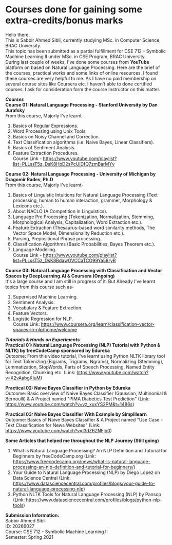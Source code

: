 # Courses done for gaining some extra-credits/bonus marks
Hello there,  
This is Sabbir Ahmed Sibli, currently studying MSc. in Computer Science, BRAC University.  
This topic has been submitted as a partial fulfillment for CSE 712 - Symbolic Machine Learning II under MSc. in CSE Program, BRAC University.  
During last couple of weeks, I've done some courses from **YouTube** platform on based on Natural Language Processing. Here are the brief of the courses, practical works and some links of online resources. I found these courses are very helpful to me. As I have no paid membership on several course sites like Coursera etc. I haven't able to done certified courses. I ask for consideration form the course Instructor on this matter.  
  
***Courses***  
**Course 01: Natural Language Processing - Stanford University by Dan Jurafsky**  
From this course, Majorly I've learnt-  
1. Basics of Regular Expressions.  
2. Word Processing using Unix Tools.  
3. Basics on Noisy Channel and Correction.  
4. Text Classification algorithms (i.e. Naive Bayes, Linear Classifiers).  
5. Basics of Sentiment Analysis.  
6. Feature Extraction Procedures.  
Course Link - https://www.youtube.com/playlist?list=PLLssT5z_DsK8HbD2sPcUIDfQ7zmBarMYv  
  
**Course 02: Natural Language Processing - University of Michigan by Dragomir Radev, Ph.D**  
From this course, Majorly I've learnt-  
1. Basics of Linguistic Intuitions for Natural Language Processing (Text processing, human to human interaction, grammer, Morphology & Lexicons etc.).  
2. About NACLO (A Competition in Linguistics).  
3. Language Pre Processing (Tokenization, Normalization, Stemming, Morphological Analysis, Capitalization, Word Extraction etc.).  
4. Feature Extraction (Thesaurus-based word similarity methods, The Vector Space Model, Dimensionality Reduction etc.).
5. Parsing, Prepositional Phrase processing.  
6. Classification Algorithms (Basic Probabilities, Bayes Theorem etc.).  
7. Language Modeling.  
Course Link - https://www.youtube.com/playlist?list=PLLssT5z_DsK8BdawOVCCaTCO99Ya58ryR  

**Course 03: Natural Language Processing with Classification and Vector Spaces by DeepLearning.AI & Coursera (Ongoing)**  
It's a large course and I am still in progress of it. But Already I've learnt topics from this course such as-  
1. Supervised Machine Learning.  
2. Sentiment Analysis.  
3. Vocabulary & Feature Extraction.  
4. Feature Vectors.  
5. Logistic Regression for NLP.  
Course Link: https://www.coursera.org/learn/classification-vector-spaces-in-nlp/home/welcome  

***Tutorials & Hands on Experiments***  
**Practical 01: Natural Language Processing (NLP) Tutorial with Python & NLTK) by freeCodeCamp sponsored by Edureka**  
Outcome: From this video tutorial, I've learnt using Python NLTK library tool for Text Tokenizing (Bigrams, Trigrams, Ngrams), Normalizing (Stemming), Lemmatization, StopWords, Parts of Speech Processing, Named Entity Recognition, Chunking etc. (Link: https://www.youtube.com/watch?v=X2vAabgKiuM)  

**Practical 02: Naive Bayes Classifier in Python by Edureka**  
Outcome: Basic overview of Naive Bayes Classifier (Gaussian, Multinomial & Bernoulli) & A Project named "PIMA Diabetics Test Prediction" (Link: https://www.youtube.com/watch?v=vz_xuxYS2PM&t=1486s)  

**Practical 03: Naive Bayes Classifier With Example by Simplilearn**
Outcome: Basics of Naive Bayes Classifier & A Project named "Use Case - Text Classification for News Websites" (Link: https://www.youtube.com/watch?v=l3dZ6ZNFjo0)    

**Some Articles that helped me throughout the NLP Journey (Still going)**  
1. What is Natural Language Processing? An NLP Definition and Tutorial for Beginners by freeCodeCamp.org (Link: https://www.freecodecamp.org/news/what-is-natural-language-processing-an-nlp-definition-and-tutorial-for-beginners/)  
2. Your Guide to Natural Language Processing (NLP) by Diego Lopez on Data Science Central (Link: https://www.datasciencecentral.com/profiles/blogs/your-guide-to-natural-language-processing-nlp)  
3. Python NLTK Tools for Natural Language Processing (NLP) by Pansop (Link: https://www.datasciencecentral.com/profiles/blogs/python-nlp-tools)  

**Submission Information:**  
Sabbir Ahmed Sibli  
ID: 20266027  
Course: CSE 712 - Symbolic Machine Learning II  
Semester: Spring 2021  
